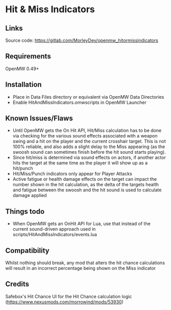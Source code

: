 # Hit & Miss Indicators

## Links

Source code: https://gitlab.com/MorleyDev/openmw_hitormissindicators

## Requirements

OpenMW 0.49+

## Installation

* Place in Data Files directory or equivalent via OpenMW Data Directories
* Enable HitAndMissIndicators.omwscripts in OpenMW Launcher

## Known Issues/Flaws

* Until OpenMW gets the On Hit API, Hit/Miss calculation has to be done via checking for the various sound effects associated with a weapon swing and a hit on the player and the current crosshair target. This is not 100% reliable, and also adds a slight delay to the Miss appearing (as the swoosh sound can sometimes finish before the hit sound starts playing).
* Since hit/miss is determined via sound effects on actors, if another actor hits the target at the same time as the player it will show up as a hit/punch
* Hit/Miss/Punch indicators only appear for Player Attacks
* Active fatigue or health damage effects on the target can impact the number shown in the hit calculation, as the delta of the targets health and fatigue between the swoosh and the hit sound is used to calculate damage applied

## Things todo

* When OpenMW gets an OnHit API for Lua, use that instead of the current sound-driven approach used in scripts/HitAndMissIndicators/events.lua

## Compatibility

Whilst nothing should break, any mod that alters the hit chance calculations will result in an incorrect percentage being shown on the Miss indicator

## Credits

Safebox's Hit Chance UI for the Hit Chance calculation logic (https://www.nexusmods.com/morrowind/mods/53930)
